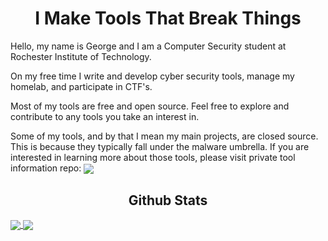 <H1 align="center">I Make Tools That Break Things</H1>
Hello, my name is George and I am a Computer Security student at Rochester Institute of Technology.


 On my free time I write and develop cyber security tools, manage my homelab, and participate in CTF's. 
 
 Most of my tools are free and open source. Feel free to explore and contribute to any tools you take an interest in.  


Some of my tools, and by that I mean my main projects, are closed source. This is because they typically fall under the malware umbrella. If you are interested in learning more about those tools, please visit private tool information repo:
<img align="center" src="https://github-readme-stats.vercel.app/api/pin/?username=f1shh-sec&repo=Private-Repo-Info&theme=dark" />

<H2 align="center">Github Stats</H2>
<a href="">
  <img align="center" src="https://github-readme-stats.vercel.app/api?username=f1shh-sec&count_private=true&theme=dark" />
</a>
<a href="">
  <img align="center" src="https://github-readme-stats.vercel.app/api/top-langs/?username=f1shh-sec&layout=compact&theme=dark&hide=css,javascript,html,scss" />
</a>

